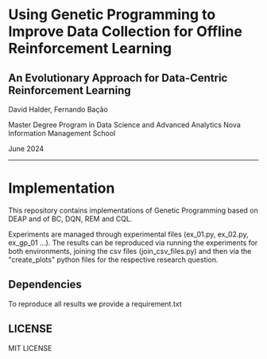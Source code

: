 # Using Genetic Programming to Improve Data Collection for Offline Reinforcement Learning
## An Evolutionary Approach for Data-Centric Reinforcement Learning

David Halder, Fernando Bação

Master Degree Program in Data Science and Advanced Analytics
Nova Information Management School

June 2024

---

# Implementation
This repository contains implementations of Genetic Programming based on DEAP and of BC, DQN, REM and CQL.

Experiments are managed through experimental files (ex_01.py, ex_02.py, ex_gp_01 ...).
The results can be reproduced via running the experiments for both environments, joining the csv files (join_csv_files.py) and
then via the "create_plots" python files for the respective research question.

## Dependencies
To reproduce all results we provide a requirement.txt

## LICENSE
MIT LICENSE

